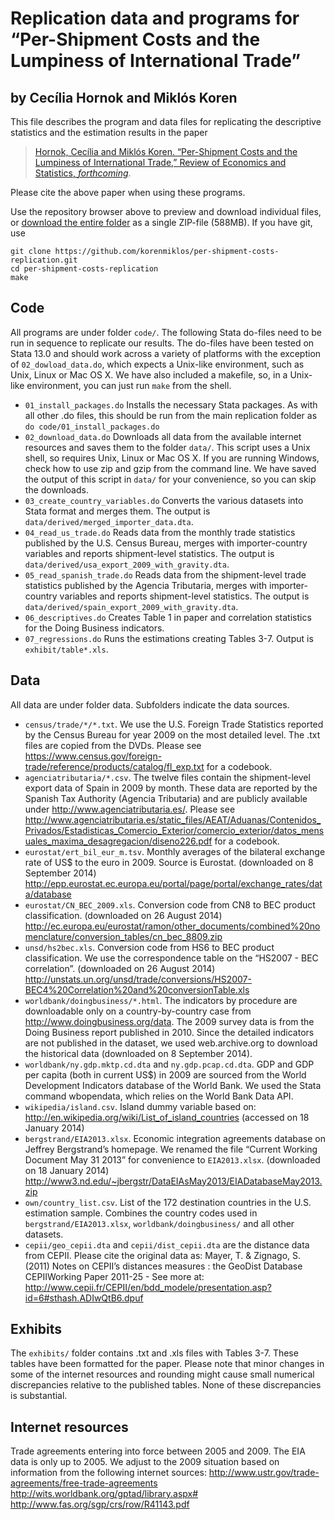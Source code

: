 Replication data and programs for “Per-Shipment Costs and the Lumpiness of International Trade”
===============================================================================================
by Cecília Hornok and Miklós Koren
----------------------------------

This file describes the program and data files for replicating the descriptive statistics and the estimation results in the paper 
> [Hornok, Cecília and Miklós Koren. “Per-Shipment Costs and the Lumpiness of International Trade,” Review of Economics and Statistics, *forthcoming*](http://miklos.koren.hu/papers/peer_reviewed_publications/administrative_barriers_to_trade/).

Please cite the above paper when using these programs.

Use the repository browser above to preview and download individual files, or [download the entire folder](https://github.com/korenmiklos/per-shipment-costs-replication/archive/v1.0.1.zip) as a single ZIP-file (588MB). If you have git, use 
```
git clone https://github.com/korenmiklos/per-shipment-costs-replication.git
cd per-shipment-costs-replication
make
```

Code
----
All programs are under folder `code/`. The following Stata do-files need to be run in sequence to replicate our results. The do-files have been tested on Stata 13.0 and should work across a variety of platforms with the exception of `02_dowload_data.do`, which expects a Unix-like environment, such as Unix, Linux or Mac OS X. We have also included a makefile, so, in a Unix-like environment, you can just run `make` from the shell.

- `01_install_packages.do` Installs the necessary Stata packages. As with all other .do files, this should be run from the main replication folder as `do code/01_install_packages.do`
- `02_download_data.do` Downloads all data from the available internet resources and saves them to the folder `data/`. This script uses a Unix shell, so requires Unix, Linux or Mac OS X. If you are running Windows, check how to use zip and gzip from the command line. We have saved the output of this script in `data/` for your convenience, so you can skip the downloads.
- `03_create_country_variables.do` Converts the various datasets into Stata format and merges them. The output is `data/derived/merged_importer_data.dta`.
- `04_read_us_trade.do` Reads data from the monthly trade statistics published by the U.S. Census Bureau, merges with importer-country variables and reports shipment-level statistics. The output is `data/derived/usa_export_2009_with_gravity.dta`.
- `05_read_spanish_trade.do` Reads data from the shipment-level trade statistics published by the Agencia Tributaria, merges with importer-country variables and reports shipment-level statistics. The output is `data/derived/spain_export_2009_with_gravity.dta`.
- `06_descriptives.do` Creates Table 1 in paper and correlation statistics for the Doing Business indicators.
- `07_regressions.do` Runs the estimations creating Tables 3-7. Output is `exhibit/table*.xls`.

Data
----
All data are under folder data. Subfolders indicate the data sources.
- `census/trade/*/*.txt`. We use the U.S. Foreign Trade Statistics reported by the Census Bureau for year 2009 on the most detailed level. The .txt files are copied from the DVDs. Please see https://www.census.gov/foreign-trade/reference/products/catalog/fl_exp.txt for a codebook.
- `agenciatributaria/*.csv`. The twelve files contain the shipment-level export data of Spain in 2009 by month. These data are reported by the Spanish Tax Authority (Agencia Tributaria) and are publicly available under http://www.agenciatributaria.es/. Please see http://www.agenciatributaria.es/static_files/AEAT/Aduanas/Contenidos_Privados/Estadisticas_Comercio_Exterior/comercio_exterior/datos_mensuales_maxima_desagregacion/diseno226.pdf  for a codebook.
- `eurostat/ert_bil_eur_m.tsv`. Monthly averages of the bilateral exchange rate of US$ to the euro in 2009. Source is Eurostat. (downloaded on 8 September 2014) http://epp.eurostat.ec.europa.eu/portal/page/portal/exchange_rates/data/database
- `eurostat/CN_BEC_2009.xls`. Conversion code from CN8 to BEC product classification. (downloaded on 26 August 2014) http://ec.europa.eu/eurostat/ramon/other_documents/combined%20nomenclature/conversion_tables/cn_bec_8809.zip
- `unsd/hs2bec.xls`. Conversion code from HS6 to BEC product classification. We use the correspondence table on the “HS2007 - BEC correlation”. (downloaded on 26 August 2014) http://unstats.un.org/unsd/trade/conversions/HS2007-BEC4%20Correlation%20and%20conversionTable.xls
- `worldbank/doingbusiness/*.html`. The indicators by procedure are downloadable only on a country-by-country case from http://www.doingbusiness.org/data. The 2009 survey data is from the Doing Business report published in 2010. Since the detailed indicators are not published in the dataset, we used web.archive.org to download the historical data (downloaded on 8 September 2014).
- `worldbank/ny.gdp.mktp.cd.dta` and `ny.gdp.pcap.cd.dta`. GDP and GDP per capita (both in current US$) in 2009 are sourced from the World Development Indicators database of the World Bank. We used the Stata command wbopendata, which relies on the World Bank Data API.
- `wikipedia/island.csv`. Island dummy variable based on: http://en.wikipedia.org/wiki/List_of_island_countries (accessed on 18 January 2014)
- `bergstrand/EIA2013.xlsx`. Economic integration agreements database on Jeffrey Bergstrand’s homepage. We renamed the file “Current Working Document May 31 2013” for convenience to `EIA2013.xlsx`. (downloaded on 18 January 2014) http://www3.nd.edu/~jbergstr/DataEIAsMay2013/EIADatabaseMay2013.zip
- `own/country_list.csv`. List of the 172 destination countries in the U.S. estimation sample. Combines the country codes used in `bergstrand/EIA2013.xlsx`, `worldbank/doingbusiness/` and all other datasets.
- `cepii/geo_cepii.dta` and `cepii/dist_cepii.dta` are the distance data from CEPII. Please cite the original data as: Mayer, T. & Zignago, S. (2011) Notes on CEPII’s distances measures : the GeoDist Database CEPIIWorking Paper 2011-25 - See more at: http://www.cepii.fr/CEPII/en/bdd_modele/presentation.asp?id=6#sthash.ADIwQtB6.dpuf

Exhibits
--------
The `exhibits/` folder contains .txt and .xls files with Tables 3-7. These tables have been formatted for the paper. Please note that minor changes in some of the internet resources and rounding might cause small numerical discrepancies relative to the published tables. None of these discrepancies is substantial.

Internet resources
------------------
Trade agreements entering into force between 2005 and 2009. The EIA data is only up to 2005. We adjust to the 2009 situation based on information from the following internet sources:
http://www.ustr.gov/trade-agreements/free-trade-agreements
http://wits.worldbank.org/gptad/library.aspx#
http://www.fas.org/sgp/crs/row/R41143.pdf

